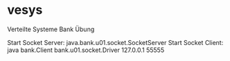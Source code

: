 vesys
=====

Verteilte Systeme Bank Übung

Start Socket Server: java.bank.u01.socket.SocketServer
Start Socket Client: java bank.Client bank.u01.socket.Driver 127.0.0.1 55555
